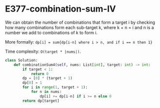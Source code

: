 # E377-combination-sum-IV

We can obtain the number of combinations that form a target i by checking how many combinations form each sub-target k, where k + n = i and n is a number we add to combinations of k to form i.  

More formally: 
    `dp[i] = sum{dp[i-n] where i > n, and if i == n then 1}`

Time complexity: `O(target * |nums|)`. 

```python
class Solution:
    def combinationSum4(self, nums: List[int], target: int) -> int:
        if target < 1:
            return 0
        dp = [0] * (target + 1)
        dp[0] = 1
        for i in range(1, target + 1):
            for n in nums:
                dp[i] += dp[i-n] if i >= n else 0
        return dp[target]
```